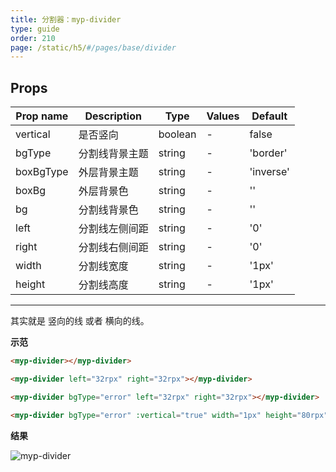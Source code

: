 ```yaml
---
title: 分割器：myp-divider
type: guide
order: 210
page: /static/h5/#/pages/base/divider
---
```


## Props

| Prop name | Description    | Type    | Values | Default   |
| --------- | -------------- | ------- | ------ | --------- |
| vertical  | 是否竖向       | boolean | -      | false     |
| bgType    | 分割线背景主题 | string  | -      | 'border'  |
| boxBgType | 外层背景主题   | string  | -      | 'inverse' |
| boxBg     | 外层背景色     | string  | -      | ''        |
| bg        | 分割线背景色   | string  | -      | ''        |
| left      | 分割线左侧间距 | string  | -      | '0'       |
| right     | 分割线右侧间距 | string  | -      | '0'       |
| width     | 分割线宽度     | string  | -      | '1px'     |
| height    | 分割线高度     | string  | -      | '1px'     |

---

其实就是 竖向的线 或者 横向的线。

**示范**

```html
<myp-divider></myp-divider>

<myp-divider left="32rpx" right="32rpx"></myp-divider>

<myp-divider bgType="error" left="32rpx" right="32rpx"></myp-divider>

<myp-divider bgType="error" :vertical="true" width="1px" height="80rpx" left="32rpx" right="32rpx"></myp-divider>
```

**结果**

![myp-divider](/images/doc/divider.jpeg)
